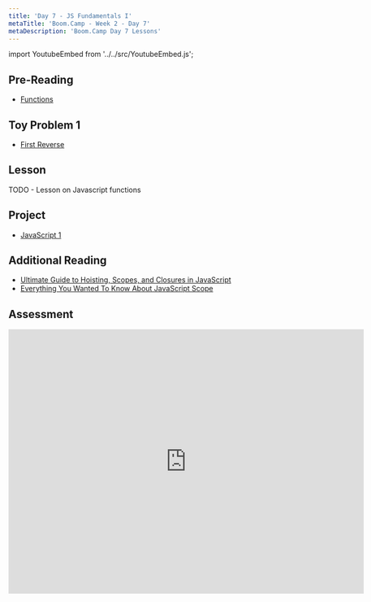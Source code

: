 ```yaml
---
title: 'Day 7 - JS Fundamentals I'
metaTitle: 'Boom.Camp - Week 2 - Day 7'
metaDescription: 'Boom.Camp Day 7 Lessons'
---
```


import YoutubeEmbed from '../../src/YoutubeEmbed.js';

## Pre-Reading

- [Functions](https://eloquentjavascript.net/03_functions.html)

## Toy Problem 1

- [First Reverse](https://repl.it/@AodhanHayter/First-Reverse)

## Lesson

TODO - Lesson on Javascript functions
<YoutubeEmbed link="https://www.youtube.com/embed/NpEaa2P7qZI" />

## Project

- [JavaScript 1](https://github.com/boomcamp/javascript-1)

## Additional Reading

- [Ultimate Guide to Hoisting, Scopes, and Closures in JavaScript](https://tylermcginnis.com/ultimate-guide-to-execution-contexts-hoisting-scopes-and-closures-in-javascript/)
- [Everything You Wanted To Know About JavaScript Scope](https://ultimatecourses.com/blog/everything-you-wanted-to-know-about-javascript-scope)

## Assessment

<iframe src="https://docs.google.com/forms/d/e/1FAIpQLSdCjqQfPmOR-ZtdNDhPnbosCvVbC4--RHkWER5dnPeY0WKMVA/viewform?embedded=true" width="700" height="520" frameborder="0" marginheight="0" marginwidth="0">Loading…</iframe>


